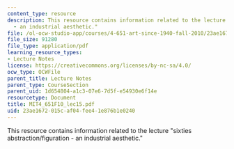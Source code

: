 ```yaml
---
content_type: resource
description: This resource contains information related to the lecture "sixties abstraction/figuration
  - an industrial aesthetic."
file: /ol-ocw-studio-app/courses/4-651-art-since-1940-fall-2010/23ae1672015caf04fee41e876b1e0240_MIT4_651F10_lec15.pdf
file_size: 91280
file_type: application/pdf
learning_resource_types:
- Lecture Notes
license: https://creativecommons.org/licenses/by-nc-sa/4.0/
ocw_type: OCWFile
parent_title: Lecture Notes
parent_type: CourseSection
parent_uid: 1d654804-a1c3-07e6-7d5f-e54930e6f14e
resourcetype: Document
title: MIT4_651F10_lec15.pdf
uid: 23ae1672-015c-af04-fee4-1e876b1e0240
---
```

This resource contains information related to the lecture "sixties abstraction/figuration - an industrial aesthetic."